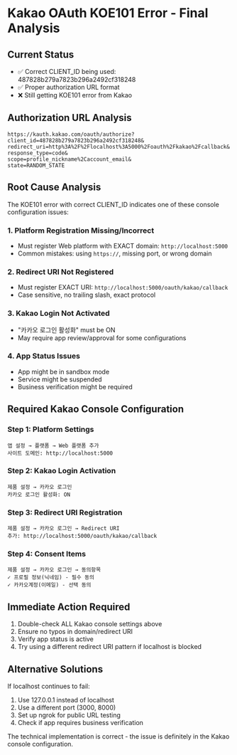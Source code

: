 # Kakao OAuth KOE101 Error - Final Analysis

## Current Status
- ✅ Correct CLIENT_ID being used: 487828b279a7823b296a2492cf318248
- ✅ Proper authorization URL format
- ❌ Still getting KOE101 error from Kakao

## Authorization URL Analysis
```
https://kauth.kakao.com/oauth/authorize?
client_id=487828b279a7823b296a2492cf318248&
redirect_uri=http%3A%2F%2Flocalhost%3A5000%2Foauth%2Fkakao%2Fcallback&
response_type=code&
scope=profile_nickname%2Caccount_email&
state=RANDOM_STATE
```

## Root Cause Analysis
The KOE101 error with correct CLIENT_ID indicates one of these console configuration issues:

### 1. Platform Registration Missing/Incorrect
- Must register Web platform with EXACT domain: `http://localhost:5000`
- Common mistakes: using `https://`, missing port, or wrong domain

### 2. Redirect URI Not Registered
- Must register EXACT URI: `http://localhost:5000/oauth/kakao/callback`
- Case sensitive, no trailing slash, exact protocol

### 3. Kakao Login Not Activated
- "카카오 로그인 활성화" must be ON
- May require app review/approval for some configurations

### 4. App Status Issues
- App might be in sandbox mode
- Service might be suspended
- Business verification might be required

## Required Kakao Console Configuration

### Step 1: Platform Settings
```
앱 설정 → 플랫폼 → Web 플랫폼 추가
사이트 도메인: http://localhost:5000
```

### Step 2: Kakao Login Activation
```
제품 설정 → 카카오 로그인
카카오 로그인 활성화: ON
```

### Step 3: Redirect URI Registration
```
제품 설정 → 카카오 로그인 → Redirect URI
추가: http://localhost:5000/oauth/kakao/callback
```

### Step 4: Consent Items
```
제품 설정 → 카카오 로그인 → 동의항목
✓ 프로필 정보(닉네임) - 필수 동의
✓ 카카오계정(이메일) - 선택 동의
```

## Immediate Action Required
1. Double-check ALL Kakao console settings above
2. Ensure no typos in domain/redirect URI
3. Verify app status is active
4. Try using a different redirect URI pattern if localhost is blocked

## Alternative Solutions
If localhost continues to fail:
1. Use 127.0.0.1 instead of localhost
2. Use a different port (3000, 8000)
3. Set up ngrok for public URL testing
4. Check if app requires business verification

The technical implementation is correct - the issue is definitely in the Kakao console configuration.